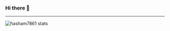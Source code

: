 ### Hi there 👋

---

<img align="left" alt="hasham7861 stats" src="https://github-readme-stats.vercel.app/api?username=hasham7861&show_icons=true&hide_border=true"/>
